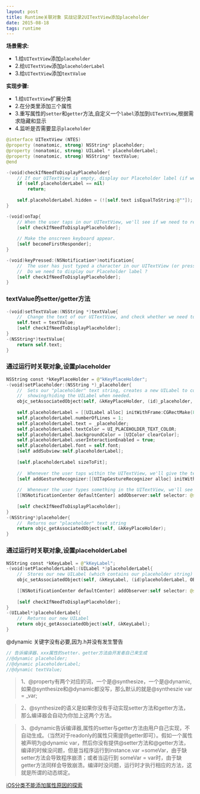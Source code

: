 ```yaml
---
layout: post
title: Runtime关联对象 实战记录2UITextView添加placeholder
date: 2015-08-18
tags: runtime
---
```


**场景需求:**
- 1.给`UITextView`添加`placeholder`
- 2.给`UITextView`添加`placeholderLabel`
- 3.给`UITextView`添加`textValue`

**实现步骤:**
- 1.给`UITextView`扩展分类
- 2.在分类里添加三个属性
- 3.重写属性的`setter`和`getter`方法,自定义一个`label`添加到`UITextView`,根据需求隐藏和显示
- 4.监听是否需要显示`placeholder `

```swift
@interface UITextView (NTES)
@property (nonatomic, strong) NSString* placeholder;
@property (nonatomic, strong) UILabel * placeholderLabel;
@property (nonatomic, strong) NSString* textValue;
@end
```


```swift
-(void)checkIfNeedToDisplayPlaceholder{
    // If our UITextView is empty, display our Placeholder label (if we have one)
    if (self.placeholderLabel == nil)
        return;
    
    self.placeholderLabel.hidden = (![self.text isEqualToString:@""]);
}

-(void)onTap{
    // When the user taps in our UITextView, we'll see if we need to remove the placeholder text.
    [self checkIfNeedToDisplayPlaceholder];
    
    // Make the onscreen keyboard appear.
    [self becomeFirstResponder];
}

-(void)keyPressed:(NSNotification*)notification{
    //  The user has just typed a character in our UITextView (or pressed the delete key).
    //  Do we need to display our Placeholder label ?
    [self checkIfNeedToDisplayPlaceholder];
}
```

### textValue的setter/getter方法
```swift
-(void)setTextValue:(NSString *)textValue{
    //  Change the text of our UITextView, and check whether we need to display the placeholder.
    self.text = textValue;
    [self checkIfNeedToDisplayPlaceholder];
}
-(NSString*)textValue{
    return self.text;
}
```

### 通过运行时关联对象,设置placeholder
```swift
NSString const *kKeyPlaceHolder = @"kKeyPlaceHolder";
-(void)setPlaceholder:(NSString *)_placeholder{
    //  Sets our "placeholder" text string, creates a new UILabel to contain it, and modifies our UITextView to cope with
    //  showing/hiding the UILabel when needed.
    objc_setAssociatedObject(self, &kKeyPlaceHolder, (id)_placeholder, OBJC_ASSOCIATION_RETAIN_NONATOMIC);
    
    self.placeholderLabel = [[UILabel alloc] initWithFrame:CGRectMake(8, 8, 0, 0)];
    self.placeholderLabel.numberOfLines = 1;
    self.placeholderLabel.text = _placeholder;
    self.placeholderLabel.textColor = UI_PLACEHOLDER_TEXT_COLOR;
    self.placeholderLabel.backgroundColor = [UIColor clearColor];
    self.placeholderLabel.userInteractionEnabled = true;
    self.placeholderLabel.font = self.font;
    [self addSubview:self.placeholderLabel];
    
    [self.placeholderLabel sizeToFit];
    
    //  Whenever the user taps within the UITextView, we'll give the textview the focus, and hide the placeholder if necessary.
    [self addGestureRecognizer:[[UITapGestureRecognizer alloc] initWithTarget:self action:@selector(onTap)]];
    
    //  Whenever the user types something in the UITextView, we'll see if we need to hide/show the placeholder label.
    [[NSNotificationCenter defaultCenter] addObserver:self selector: @selector(keyPressed:) name:UITextViewTextDidChangeNotification object:nil];
    
    [self checkIfNeedToDisplayPlaceholder];
}
-(NSString*)placeholder{
    //  Returns our "placeholder" text string
    return objc_getAssociatedObject(self, &kKeyPlaceHolder);
}
```

### 通过运行时关联对象,设置placeholderLabel
```swift
NSString const *kKeyLabel = @"kKeyLabel";
-(void)setPlaceholderLabel:(UILabel *)placeholderLabel{
    //  Stores our new UILabel (which contains our placeholder string)
    objc_setAssociatedObject(self, &kKeyLabel, (id)placeholderLabel, OBJC_ASSOCIATION_RETAIN_NONATOMIC);
    
    [[NSNotificationCenter defaultCenter] addObserver:self selector: @selector(keyPressed:) name:UITextViewTextDidChangeNotification object:nil];
    
    [self checkIfNeedToDisplayPlaceholder];
}
-(UILabel*)placeholderLabel{
    //  Returns our new UILabel
    return objc_getAssociatedObject(self, &kKeyLabel);
}
```

@dynamic 关键字没有必要,因为.h并没有发生警告
```swift
// 告诉编译器、xxx属性的setter、getter方法由开发者自己来生成
//@dynamic placeholder;
//@dynamic placeholderLabel;
//@dynamic textValue;
```

>1、@property有两个对应的词，一个是@synthesize，一个是@dynamic,如果@synthesize和@dynamic都没写，那么默认的就是@syntheszie var = _var;

>2、@synthesize的语义是如果你没有手动实现setter方法和getter方法，那么编译器会自动为你加上这两个方法。

>3、@dynamic告诉编译器,属性的setter与getter方法由用户自己实现，不自动生成。（当然对于readonly的属性只需提供getter即可）。假如一个属性被声明为@dynamic var，然后你没有提供@setter方法和@getter方法，编译的时候没问题，但是当程序运行到instance.var =someVar，由于缺setter方法会导致程序崩溃；或者当运行到 someVar = var时，由于缺getter方法同样会导致崩溃。编译时没问题，运行时才执行相应的方法，这就是所谓的动态绑定。

[iOS分类不能添加属性原因的探索](https://www.jianshu.com/p/935142af6a47)
